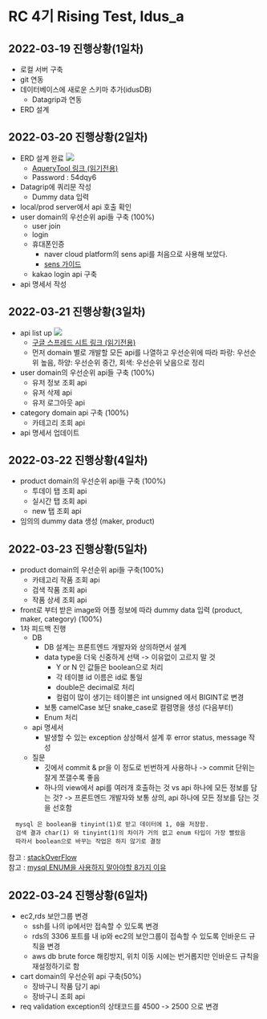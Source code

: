 # RC 4기 Rising Test, Idus_a 
  
## 2022-03-19 진행상황(1일차)
* 로컬 서버 구축
* git 연동
* 데이터베이스에 새로운 스키마 추가(idusDB)
  * Datagrip과 연동
* ERD 설계

## 2022-03-20 진행상황(2일차)
* ERD 설계 완료
  ![](https://user-images.githubusercontent.com/77392219/159211206-0745dabf-7e12-45d9-ad7d-640721967318.png)
  * [AqueryTool 링크 (읽기전용)](https://aquerytool.com/aquerymain/index/?rurl=61c36d0c-50c8-4842-a357-d41aff6251e7&)
  * Password : 54dqy6
* Datagrip에 쿼리문 작성
  * Dummy data 입력
* local/prod server에서 api 호출 확인
* user domain의 우선순위 api들 구축 (100%)
  * user join 
  * login
  * 휴대폰인증
    * naver cloud platform의 sens api를 처음으로 사용해 보았다.
    * [sens 가이드](https://api.ncloud-docs.com/docs/ai-application-service-sens-smsv2#%EB%A9%94%EC%8B%9C%EC%A7%80%EB%B0%9C%EC%86%A1)
  * kakao login api 구축
* api 명세서 작성

## 2022-03-21 진행상황(3일차)
* api list up
  ![](https://user-images.githubusercontent.com/77392219/159756088-0bd30417-84f9-4f9b-a9e1-f916017b066e.png)
  * [구글 스프레드 시트 링크 (읽기전용)](https://docs.google.com/spreadsheets/d/1AMx5SBhu-A5ioxLCpQpxCRIaPJfoBZN-5JOt1nCq71w/edit?usp=sharing)
  * 먼저 domain 별로 개발할 모든 api를 나열하고 우선순위에 따라 파랑: 우선순위 높음, 하양: 우선순위 중간, 회색: 우선순위 낮음으로 정리
* user domain의 우선순위 api들 구축 (100%)
  * 유저 정보 조회 api
  * 유저 삭제 api
  * 유저 로그아웃 api
* category domain api 구축 (100%)
  * 카테고리 조회 api
* api 명세서 업데이트

## 2022-03-22 진행상황(4일차)
* product domain의 우선순위 api들 구축 (100%)
  * 투데이 탭 조회 api
  * 실시간 탭 조회 api
  * new 탭 조회 api
* 임의의 dummy data 생성 (maker, product)

## 2022-03-23 진행상황(5일차)
* product domain의 우선순위 api들 구축(100%)
  * 카테고리 작품 조회 api
  * 검색 작품 조회 api
  * 작품 상세 조회 api
* front로 부터 받은 image와 어플 정보에 따라 dummy data 입력 (product, maker, category) (100%)
* 1차 피드백 진행
  * DB
    * DB 설계는 프론트엔드 개발자와 상의하면서 설계 
    * data type을 더욱 신중하게 선택 -> 이유없이 고르지 말 것
      * Y or N 인 값들은 boolean으로 처리
      * 각 테이블 id 이름은 id로 통일
      * double은 decimal로 처리 
      * 컬럼이 많이 생기는 테이블은 int unsigned 에서 BIGINT로 변경
    * 보통 camelCase 보단 snake_case로 컬렴명을 생성 (다음부터)
    * Enum 처리
  * api 명세서
    * 발생할 수 있는 exception 상상해서 설계 후 error status, message 작성
  * 질문
    * 깃에서 commit & pr을 이 정도로 빈번하게 사용하나 -> commit 단위는 잘게 쪼갤수록 좋음
    * 하나의 view에서 api를 여러개 호출하는 것 vs api 하나에 모든 정보를 담는 것?
      -> 프론트엔드 개발자와 보통 상의, api 하나에 모든 정보를 담는 것을 선호함
```
  mysql 은 boolean을 tinyint(1)로 받고 데이터에 1, 0을 저장함.
  검색 결과 char(1) 와 tinyint(1)의 차이가 거의 없고 enum 타입이 가장 빨랐음
  따라서 boolean으로 바꾸는 작업은 하지 않기로 결정
 ```
참고 : [stackOverFlow](https://stackoverflow.com/questions/2023476/which-is-faster-char1-or-tinyint1-why) <br>
참고 : [mysql ENUM을 사용하지 말아야할 8가지 이유](https://velog.io/@leejh3224/%EB%B2%88%EC%97%AD-MySQL%EC%9D%98-ENUM-%ED%83%80%EC%9E%85%EC%9D%84-%EC%82%AC%EC%9A%A9%ED%95%98%EC%A7%80-%EB%A7%90%EC%95%84%EC%95%BC-%ED%95%A0-8%EA%B0%80%EC%A7%80-%EC%9D%B4%EC%9C%A0)
    
## 2022-03-24 진행상황(6일차)
* ec2,rds 보안그룹 변경
  * ssh를 나의 ip에서만 접속할 수 있도록 변경
  * rds의 3306 포트를 내 ip와 ec2의 보안그룹이 접속할 수 있도록 인바운드 규칙을 변경
  * aws db brute force 해킹방지, 위치 이동 시에는 번거롭지만 인바운드 규칙을 재설정하기로 함
* cart domain의 우선순위 api 구축(50%)
  * 장바구니 작품 담기 api
  * 장바구니 조회 api
* req validation exception의 상태코드를 4500 -> 2500 으로 변경